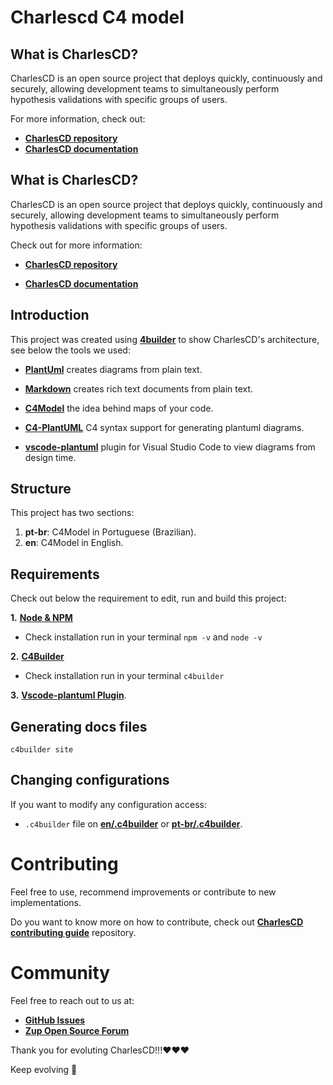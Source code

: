 # **Charlescd C4 model**

## **What is CharlesCD?**

CharlesCD is an open source project that deploys quickly, continuously and securely, allowing development teams to simultaneously perform hypothesis validations with specific groups of users.

For more information, check out: 
- [**CharlesCD repository**](https://github.com/ZupIT/charlescd)
- [**CharlesCD documentation**](https://docs.charlescd.io/) 


## **What is CharlesCD?**

CharlesCD is an open source project that deploys quickly, continuously and securely, allowing development teams to simultaneously perform hypothesis validations with specific groups of users.

Check out for more information: 
- [**CharlesCD repository**](https://github.com/ZupIT/charlescd)

- [**CharlesCD documentation**](https://docs.charlescd.io/) 

## **Introduction**
This project was created using [**4builder**](https://adrianvlupu.github.io/C4-Builder/) to show CharlesCD's architecture, see below the tools we used:  

- [**PlantUml**](http://plantuml.com/) creates diagrams from plain text.

- [**Markdown**](https://guides.github.com/features/mastering-markdown/) creates rich text documents from plain text.

- [**C4Model**](https://c4model.com/) the idea behind maps of your code.

- [**C4-PlantUML**](https://github.com/RicardoNiepel/C4-PlantUML) C4 syntax support for generating plantuml diagrams.

- [**vscode-plantuml**](https://github.com/qjebbs/vscode-plantuml) plugin for Visual Studio Code to view diagrams from design time.

## **Structure**

This project has two sections:

1. **pt-br**: C4Model in Portuguese (Brazilian).
2. **en**: C4Model in English.

## **Requirements**
Check out below the requirement to edit, run and build this project:

**1.** [**Node & NPM**](https://nodejs.org/en/)
  - Check installation run in your terminal `npm -v` and `node -v`

**2.** [**C4Builder**](https://adrianvlupu.github.io/C4-Builder/)
  - Check installation run in your terminal `c4builder`

**3.** [**Vscode-plantuml Plugin**](https://github.com/qjebbs/vscode-plantuml). 


## **Generating docs files**
 
 `c4builder site`

## **Changing configurations**

If you want to modify any configuration access:
-  `.c4builder` file on [**en/.c4builder**](https://github.com/ZupIT/charlescd-c4model//tree/main/en/.c4builder)  or [**pt-br/.c4builder**](https://github.com/ZupIT/charlescd-c4model//tree/main/pt-br/.c4builder).


# **Contributing**

Feel free to use, recommend improvements or contribute to new implementations.

Do you want to know more on how to contribute, check out [**CharlesCD contributing guide**](https://github.com/ZupIT/charlescd/blob/main/CONTRIBUTING.md) repository.

# **Community**

Feel free to reach out to us at:

- [**GitHub Issues**](https://github.com/ZupIT/docs-charles/issues)
- [**Zup Open Source Forum**](https://forum.zup.com.br)


Thank you for evoluting CharlesCD!!!:heart::heart::heart:

Keep evolving :rocket: